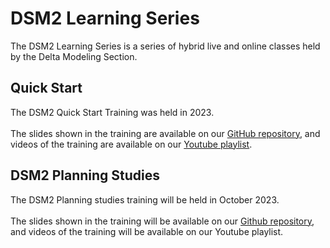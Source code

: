 # DSM2 Learning Series

The DSM2 Learning Series is a series of hybrid live and online classes held by the Delta Modeling Section. 

## Quick Start

The DSM2 Quick Start Training was held in 2023. 
<BR><BR>
The slides shown in the training are available on our [GitHub repository](https://github.com/CADWRDeltaModeling/DSM2LearningSeries/tree/main/quick_start), and videos of the training are available on our [Youtube playlist](https://www.youtube.com/playlist?list=PL33EJkVWqElUkKFFz6A4A0LLyXqLVeHD5).

## DSM2 Planning Studies

The DSM2 Planning studies training will be held in October 2023.
<BR><BR>
The slides shown in the training will be available on our [Github repository](https://github.com/CADWRDeltaModeling/DSM2LearningSeries/tree/main), and videos of the training will be available on our Youtube playlist.
